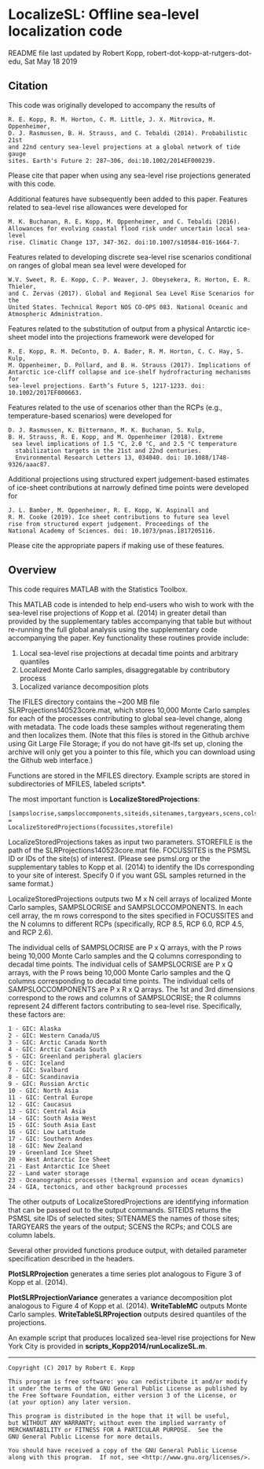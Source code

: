 # LocalizeSL: Offline sea-level localization code

README file last updated by Robert Kopp, robert-dot-kopp-at-rutgers-dot-edu, Sat May 18 2019

## Citation

This code was originally developed to accompany the results of

	R. E. Kopp, R. M. Horton, C. M. Little, J. X. Mitrovica, M. Oppenheimer,
	D. J. Rasmussen, B. H. Strauss, and C. Tebaldi (2014). Probabilistic 21st
	and 22nd century sea-level projections at a global network of tide	gauge
	sites. Earth's Future 2: 287–306, doi:10.1002/2014EF000239. 

Please cite that paper when using any sea-level rise projections generated with this code.

Additional features have subsequently been added to this  paper. Features related to sea-level rise allowances were developed for 

	M. K. Buchanan, R. E. Kopp, M. Oppenheimer, and C. Tebaldi (2016).
	Allowances for evolving coastal flood risk under uncertain local sea-level
	rise. Climatic Change 137, 347-362. doi:10.1007/s10584-016-1664-7.

Features related to developing discrete sea-level rise scenarios conditional on ranges of global mean sea level were developed for

	W.V. Sweet, R. E. Kopp, C. P. Weaver, J. Obeysekera, R. Horton, E. R. Thieler,
	and C. Zervas (2017). Global and Regional Sea Level Rise Scenarios for the
	United States. Technical Report NOS CO-OPS 083. National Oceanic and
	Atmospheric Administration.
	
Features related to the substitution of output from a physical Antarctic ice-sheet model into the projections framework were developed for

	R. E. Kopp, R. M. DeConto, D. A. Bader, R. M. Horton, C. C. Hay, S. Kulp,
	M. Oppenheimer, D. Pollard, and B. H. Strauss (2017). Implications of
	Antarctic ice-cliff collapse and ice-shelf hydrofracturing mechanisms for
	sea-level projections. Earth’s Future 5, 1217-1233. doi: 10.1002/2017EF000663. 
	
Features related to the use of scenarios other than the RCPs (e.g., temperature-based scenarios) were developed for 

	D. J. Rasmussen, K. Bittermann, M. K. Buchanan, S. Kulp, 
	B. H. Strauss, R. E. Kopp, and M. Oppenheimer (2018). Extreme
	 sea level implications of 1.5 °C, 2.0 °C, and 2.5 °C temperature
	  stabilization targets in the 21st and 22nd centuries. 
	  Environmental Research Letters 13, 034040. doi: 10.1088/1748-9326/aaac87.
	
Additional projections using structured expert judgement-based estimates of ice-sheet contributions at narrowly defined time points were developed for 
	
	J. L. Bamber, M. Oppenheimer, R. E. Kopp, W. Aspinall and 
	R. M. Cooke (2019). Ice sheet contributions to future sea level 
	rise from structured expert judgement. Proceedings of the 
	National Academy of Sciences. doi: 10.1073/pnas.1817205116.
	
Please cite the appropriate papers if making use of these features.

## Overview

This code requires MATLAB with the Statistics Toolbox.

This MATLAB code is intended to help end-users who wish to work with the sea-level rise projections of Kopp et al. (2014) in greater detail than provided by the supplementary tables accompanying that table but without re-running the full global analysis using the supplementary code accompanying the paper. Key functionality these routines provide include:

1. Local sea-level rise projections at decadal time points and arbitrary quantiles
2. Localized Monte Carlo samples, disaggregatable by contributory process
3. Localized variance decomposition plots 

The IFILES directory contains the ~200 MB file SLRProjections140523core.mat, which stores 10,000 Monte Carlo samples for each of the processes contributing to global sea-level change, along with metadata. The code loads these samples without regenerating them and then localizes them. (Note that this files is stored in the Github archive using Git Large File Storage; if you do not have git-lfs set up, cloning the archive will only get you a pointer to this file, which you can download using the Github web interface.)

Functions are stored in the MFILES directory. Example scripts are stored in subdirectories of MFILES, labeled scripts*.

The most important function is **LocalizeStoredProjections**:

 	[sampslocrise,sampsloccomponents,siteids,sitenames,targyears,scens,cols] =
	LocalizeStoredProjections(focussites,storefile)

LocalizeStoredProjections takes as input two parameters. STOREFILE is the path of the SLRProjections140523core.mat file. FOCUSSITES is the PSMSL ID or IDs of the site(s) of interest. (Please see psmsl.org or the supplementary tables to Kopp et al. (2014) to identify the IDs corresponding to your site of interest. Specify 0 if you want GSL samples returned in the same format.)

LocalizeStoredProjections outputs two M x N cell arrays of localized Monte Carlo samples, SAMPSLOCRISE and SAMPSLOCCOMPONENTS. In each cell array, the m rows correspond to the sites specified in FOCUSSITES and the N columns to different RCPs (specifically, RCP 8.5, RCP 6.0, RCP 4.5, and RCP 2.6). 

The individual cells of SAMPSLOCRISE are P x Q arrays, with the P rows being 10,000 Monte Carlo samples and the Q columns corresponding to decadal time points. The individual cells of SAMPSLOCRISE are P x Q arrays, with the P rows being 10,000 Monte Carlo samples and the Q columns corresponding to decadal time points. The individual cells of SAMPSLOCCOMPONENTS are P x R x Q arrays. The 1st and 3rd dimensions correspond to the rows and columns of SAMPSLOCRISE; the R columns represent 24 different factors contributing to sea-level rise. Specifically, these factors are:

	1 - GIC: Alaska
	2 - GIC: Western Canada/US
	3 - GIC: Arctic Canada North
	4 - GIC: Arctic Canada South
	5 - GIC: Greenland peripheral glaciers
	6 - GIC: Iceland
	7 - GIC: Svalbard
	8 - GIC: Scandinavia
	9 - GIC: Russian Arctic
	10 - GIC: North Asia
	11 - GIC: Central Europe
	12 - GIC: Caucasus
	13 - GIC: Central Asia
	14 - GIC: South Asia West
	15 - GIC: South Asia East
	16 - GIC: Low Latitude
	17 - GIC: Southern Andes
	18 - GIC: New Zealand
	19 - Greenland Ice Sheet
	20 - West Antarctic Ice Sheet
	21 - East Antarctic Ice Sheet
	22 - Land water storage
	23 - Oceanographic processes (thermal expansion and ocean dynamics)
	24 - GIA, tectonics, and other background processes
	
The other outputs of LocalizeStoredProjections are identifying information that can be passed out to the output commands. SITEIDS returns the PSMSL site IDs of selected sites; SITENAMES the names of those sites; TARGYEARS the years of the output; SCENS the RCPs; and COLS are column labels.

Several other provided functions produce output, with detailed parameter specification described in the headers.

**PlotSLRProjection** generates a time series plot analogous to Figure 3 of Kopp et al. (2014).

**PlotSLRProjectionVariance** generates a variance decomposition plot analogous to Figure 4 of Kopp et al. (2014).
**WriteTableMC** outputs Monte Carlo samples.
**WriteTableSLRProjection** outputs desired quantiles of the projections.

An example script that produces localized sea-level rise projections for New York City is provided in **scripts_Kopp2014/runLocalizeSL.m**.


----

    Copyright (C) 2017 by Robert E. Kopp

    This program is free software: you can redistribute it and/or modify
    it under the terms of the GNU General Public License as published by
    the Free Software Foundation, either version 3 of the License, or
    (at your option) any later version.

    This program is distributed in the hope that it will be useful,
    but WITHOUT ANY WARRANTY; without even the implied warranty of
    MERCHANTABILITY or FITNESS FOR A PARTICULAR PURPOSE.  See the
    GNU General Public License for more details.

    You should have received a copy of the GNU General Public License
    along with this program.  If not, see <http://www.gnu.org/licenses/>.
